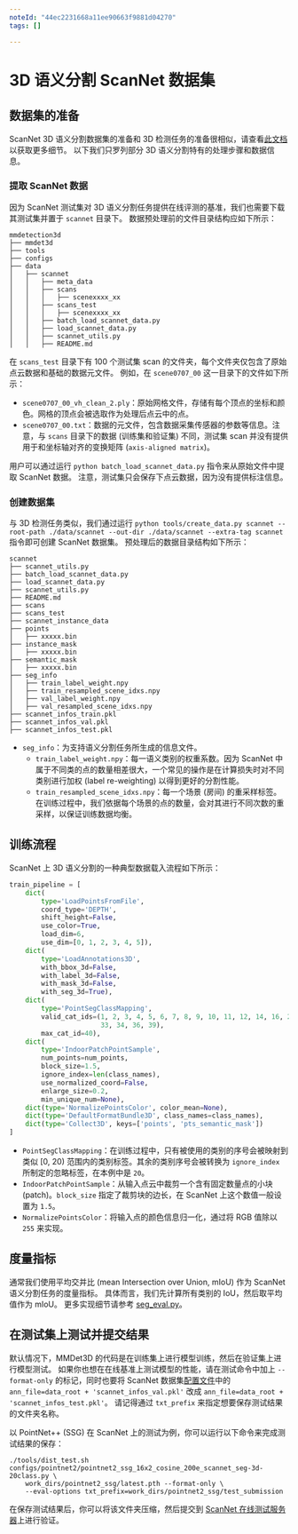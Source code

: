 ```yaml
---
noteId: "44ec2231668a11ee90663f9881d04270"
tags: []

---
```


# 3D 语义分割 ScanNet 数据集

## 数据集的准备

ScanNet 3D 语义分割数据集的准备和 3D 检测任务的准备很相似，请查看[此文档](https://github.com/open-mmlab/mmdetection3d/blob/master/docs_zh-CN/datasets/scannet_det.md#dataset-preparation)以获取更多细节。
以下我们只罗列部分 3D 语义分割特有的处理步骤和数据信息。

### 提取 ScanNet 数据

因为 ScanNet 测试集对 3D 语义分割任务提供在线评测的基准，我们也需要下载其测试集并置于 `scannet` 目录下。
数据预处理前的文件目录结构应如下所示：


```
mmdetection3d
├── mmdet3d
├── tools
├── configs
├── data
│   ├── scannet
│   │   ├── meta_data
│   │   ├── scans
│   │   │   ├── scenexxxx_xx
│   │   ├── scans_test
│   │   │   ├── scenexxxx_xx
│   │   ├── batch_load_scannet_data.py
│   │   ├── load_scannet_data.py
│   │   ├── scannet_utils.py
│   │   ├── README.md
```

在 `scans_test` 目录下有 100 个测试集 scan 的文件夹，每个文件夹仅包含了原始点云数据和基础的数据元文件。
例如，在 `scene0707_00` 这一目录下的文件如下所示：

- `scene0707_00_vh_clean_2.ply`：原始网格文件，存储有每个顶点的坐标和颜色。网格的顶点会被选取作为处理后点云中的点。
- `scene0707_00.txt`：数据的元文件，包含数据采集传感器的参数等信息。注意，与 `scans` 目录下的数据 (训练集和验证集) 不同，测试集 scan 并没有提供用于和坐标轴对齐的变换矩阵 (`axis-aligned matrix`)。

用户可以通过运行 `python batch_load_scannet_data.py` 指令来从原始文件中提取 ScanNet 数据。
注意，测试集只会保存下点云数据，因为没有提供标注信息。

### 创建数据集

与 3D 检测任务类似，我们通过运行 `python tools/create_data.py scannet --root-path ./data/scannet --out-dir ./data/scannet --extra-tag scannet` 指令即可创建 ScanNet 数据集。
预处理后的数据目录结构如下所示：

```
scannet
├── scannet_utils.py
├── batch_load_scannet_data.py
├── load_scannet_data.py
├── scannet_utils.py
├── README.md
├── scans
├── scans_test
├── scannet_instance_data
├── points
│   ├── xxxxx.bin
├── instance_mask
│   ├── xxxxx.bin
├── semantic_mask
│   ├── xxxxx.bin
├── seg_info
│   ├── train_label_weight.npy
│   ├── train_resampled_scene_idxs.npy
│   ├── val_label_weight.npy
│   ├── val_resampled_scene_idxs.npy
├── scannet_infos_train.pkl
├── scannet_infos_val.pkl
├── scannet_infos_test.pkl
```

- `seg_info`：为支持语义分割任务所生成的信息文件。
    - `train_label_weight.npy`：每一语义类别的权重系数。因为 ScanNet 中属于不同类的点的数量相差很大，一个常见的操作是在计算损失时对不同类别进行加权 (label re-weighting) 以得到更好的分割性能。
    - `train_resampled_scene_idxs.npy`：每一个场景 (房间) 的重采样标签。在训练过程中，我们依据每个场景的点的数量，会对其进行不同次数的重采样，以保证训练数据均衡。

## 训练流程

ScanNet 上 3D 语义分割的一种典型数据载入流程如下所示：

```python
train_pipeline = [
    dict(
        type='LoadPointsFromFile',
        coord_type='DEPTH',
        shift_height=False,
        use_color=True,
        load_dim=6,
        use_dim=[0, 1, 2, 3, 4, 5]),
    dict(
        type='LoadAnnotations3D',
        with_bbox_3d=False,
        with_label_3d=False,
        with_mask_3d=False,
        with_seg_3d=True),
    dict(
        type='PointSegClassMapping',
        valid_cat_ids=(1, 2, 3, 4, 5, 6, 7, 8, 9, 10, 11, 12, 14, 16, 24, 28,
                       33, 34, 36, 39),
        max_cat_id=40),
    dict(
        type='IndoorPatchPointSample',
        num_points=num_points,
        block_size=1.5,
        ignore_index=len(class_names),
        use_normalized_coord=False,
        enlarge_size=0.2,
        min_unique_num=None),
    dict(type='NormalizePointsColor', color_mean=None),
    dict(type='DefaultFormatBundle3D', class_names=class_names),
    dict(type='Collect3D', keys=['points', 'pts_semantic_mask'])
]
```

- `PointSegClassMapping`：在训练过程中，只有被使用的类别的序号会被映射到类似 [0, 20) 范围内的类别标签。其余的类别序号会被转换为 `ignore_index` 所制定的忽略标签，在本例中是 `20`。
- `IndoorPatchPointSample`：从输入点云中裁剪一个含有固定数量点的小块 (patch)。`block_size` 指定了裁剪块的边长，在 ScanNet 上这个数值一般设置为 `1.5`。
- `NormalizePointsColor`：将输入点的颜色信息归一化，通过将 RGB 值除以 `255` 来实现。

## 度量指标

通常我们使用平均交并比 (mean Intersection over Union, mIoU) 作为 ScanNet 语义分割任务的度量指标。
具体而言，我们先计算所有类别的 IoU，然后取平均值作为 mIoU。
更多实现细节请参考 [seg_eval.py](https://github.com/open-mmlab/mmdetection3d/blob/master/mmdet3d/core/evaluation/seg_eval.py)。

## 在测试集上测试并提交结果

默认情况下，MMDet3D 的代码是在训练集上进行模型训练，然后在验证集上进行模型测试。
如果你也想在在线基准上测试模型的性能，请在测试命令中加上 `--format-only` 的标记，同时也要将 ScanNet 数据集[配置文件](https://github.com/open-mmlab/mmdetection3d/blob/master/configs/_base_/datasets/scannet_seg-3d-20class.py#L126)中的 `ann_file=data_root + 'scannet_infos_val.pkl'` 改成 `ann_file=data_root + 'scannet_infos_test.pkl'`。
请记得通过 `txt_prefix` 来指定想要保存测试结果的文件夹名称。

以 PointNet++ (SSG) 在 ScanNet 上的测试为例，你可以运行以下命令来完成测试结果的保存：

```
./tools/dist_test.sh configs/pointnet2/pointnet2_ssg_16x2_cosine_200e_scannet_seg-3d-20class.py \
    work_dirs/pointnet2_ssg/latest.pth --format-only \
    --eval-options txt_prefix=work_dirs/pointnet2_ssg/test_submission
```

在保存测试结果后，你可以将该文件夹压缩，然后提交到 [ScanNet 在线测试服务器](http://kaldir.vc.in.tum.de/scannet_benchmark/semantic_label_3d)上进行验证。

